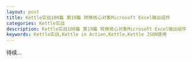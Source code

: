 ```yaml
---
layout: post
title: Kettle实战100篇 第19篇 转换核心对象Microsoft Excel输出组件
categories: Kettle实战
description: Kettle实战100篇 第19篇 转换核心对象Microsoft Excel输出组件
keywords: Kettle实战,Kettle in Action,Kettle,Kettle JSON使用
---
```


待续...